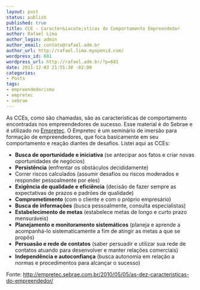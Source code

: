 ```yaml
---
layout: post
status: publish
published: true
title: CCE - Caracter&iacute;sticas do Comportamento Empreendedor
author: Rafael Lima
author_login: admin
author_email: contato@rafael.adm.br
author_url: http://rafael.lima.myopenid.com/
wordpress_id: 681
wordpress_url: http://rafael.adm.br/?p=681
date: 2011-12-03 21:55:38 -02:00
categories:
- Posts
tags:
- empreendedorismo
- empretec
- sebrae
---
```

As CCEs, como s&atilde;o chamadas, s&atilde;o as caracter&iacute;sticas de comportamento encontradas nos empreendedores de sucesso. Esse material &eacute; do Sebrae e &eacute; utilizado no <a href="http://rafael.adm.br/p/empretec-eu-fiz/">Empretec</a>. O Empretec &eacute; um semin&aacute;rio de imers&atilde;o para forma&ccedil;&atilde;o de empreendedores, que foca basicamente em seu comportamento e rea&ccedil;&atilde;o diantes de desafios. Listei aqui as CCEs:

<ul>
	<li><strong>Busca de oportunidade e iniciativa</strong> (se antecipar aos fatos e criar novas oportunidades de neg&oacute;cios)</li>
	<li><strong>Persist&ecirc;ncia</strong> (enfrentar os obst&aacute;culos decididamente)</li>
	<li>Correr riscos calculados (assumir desafios ou riscos moderados e responder pessoalmente por eles)</li>
	<li><strong>Exig&ecirc;ncia de qualidade e efici&ecirc;ncia</strong> (decis&atilde;o de fazer sempre as expectativas de prazos e padr&otilde;es de qualidade)</li>
	<li><strong>Comprometimento</strong> (com o cliente e com o pr&oacute;prio empres&aacute;rio)</li>
	<li><strong>Busca de informa&ccedil;&otilde;es</strong> (busca pessoalmente, consulta especialistas)</li>
	<li><strong>Estabelecimento de metas</strong> (estabelece metas de longo e curto prazo mensur&aacute;veis)</li>
	<li><strong>Planejamento e monitoramento sistem&aacute;ticos</strong> (planeja e aprende a acompanh&aacute;-lo sistematicamente a fim de atingir as metas a que se prop&ocirc;s)</li>
	<li><strong>Persuas&atilde;o e rede de contatos</strong> (saber persuadir e utilizar sua rede de contatos atuando para desenvolver e manter rela&ccedil;&otilde;es comerciais)</li>
	<li><strong>Independ&ecirc;ncia e autoconfian&ccedil;a</strong> (busca autonomia em rela&ccedil;&atilde;o a normas e procedimentos para alcan&ccedil;ar o sucesso)</li>
</ul>

Fonte: <a href="http://empretec.sebrae.com.br/2010/05/05/as-dez-caracteristicas-do-empreendedor/">http://empretec.sebrae.com.br/2010/05/05/as-dez-caracteristicas-do-empreendedor/</a>
